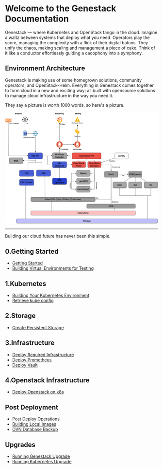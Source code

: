 # Welcome to the Genestack Documentation

Genestack — where Kubernetes and OpenStack tango in the cloud. Imagine a waltz between systems that deploy
what you need. Operators play the score, managing the complexity with a flick of their digital batons. They
unify the chaos, making scaling and management a piece of cake. Think of it like a conductor effortlessly
guiding a cacophony into a symphony.

## Environment Architecture

Genestack is making use of some homegrown solutions, community operators, and OpenStack-Helm. Everything
in Genestack comes together to form cloud in a new and exciting way; all built with opensource solutions
to manage cloud infrastructure in the way you need it.

They say a picture is worth 1000 words, so here's a picture.

![Genestack Architecture Diagram](../assets/images/diagram-genestack.png)

---

Building our cloud future has never been this simple.

## 0.Getting Started
  * [Getting Started](getting-started.md)
  * [Building Virtual Environments for Testing](build-test-envs.md)

## 1.Kubernetes
  * [Building Your Kubernetes Environment](build-k8s.md)
  * [Retrieve kube config](kube-config.md)

## 2.Storage
  * [Create Persistent Storage](Create-Persistent-Storage.md)

## 3.Infrastructure
  * [Deploy Required Infrastructure](deploy-required-infrastructure.md)
  * [Deploy Prometheus](prometheus.md)
  * [Deploy Vault](vault.md)

## 4.Openstack Infrastructure
  * [Deploy Openstack on k8s](Deploy-Openstack.md)

## Post Deployment
  * [Post Deploy Operations](post-deploy-ops.md)
  * [Building Local Images](build-local-images.md)
  * [OVN Database Backup](ovn-db-backup.md)

## Upgrades
  * [Running Genestack Upgrade](genestack-upgrade.md)
  * [Running Kubernetes Upgrade](k8s-upgrade.md)
